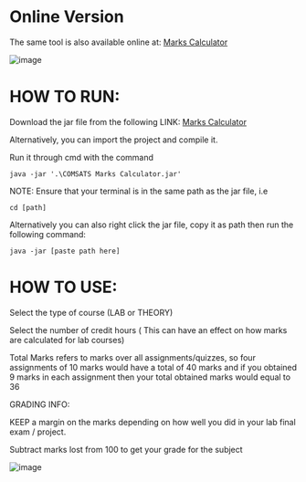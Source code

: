 # Online Version
The same tool is also available online at: [Marks Calculator](https://taciturn2021.github.io/markscalculator.html)

![image](https://github.com/taciturn2020/COMSATS-Marks-Calculator/assets/142534049/e21f2ba0-dc52-4a05-91df-a28b231a80ff)



# HOW TO RUN:




Download the jar file from the following LINK: [Marks Calculator](https://github.com/taciturn2020/COMSATS-Marks-Calculator/tree/master/out/artifacts/COMSATS_Marks_Calculator_jar)


Alternatively, you can import the project and compile it.




Run it through cmd with the command 

```
java -jar '.\COMSATS Marks Calculator.jar'
```
NOTE: Ensure that your terminal is in the same path as the jar file, i.e 
```
cd [path]
```
Alternatively you can also right click the jar file, copy it as path then run the following command:
```
java -jar [paste path here]
```
# HOW TO USE:


Select the type of course (LAB or THEORY)

Select the number of credit hours ( This can have an effect on how marks are calculated for lab courses)

Total Marks refers to marks over all assignments/quizzes, so four assignments of 10 marks would have a total of 40 marks and if you obtained 9 marks in each assignment then your total obtained marks would equal to 36


GRADING INFO:


KEEP a margin on the marks depending on how well you did in your lab final exam / project.


Subtract marks lost from 100 to get your grade for the subject



![image](https://github.com/taciturn2020/COMSATS-Marks-Calculator/assets/142534049/c37b5a82-b93c-4286-bec7-709615fce6ad)





